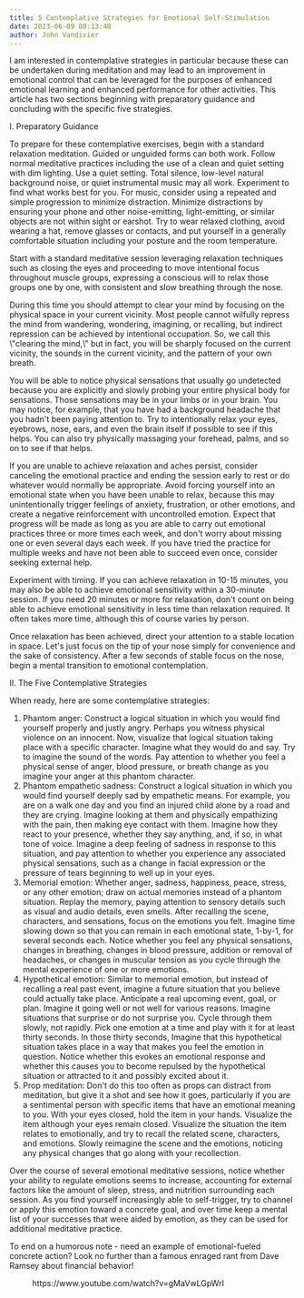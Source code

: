 ```yaml
---
title: 5 Contemplative Strategies for Emotional Self-Stimulation
date: 2023-06-09 00:13:48
author: John Vandivier
---
```




<!-- wp:paragraph -->
<p>I am interested in contemplative strategies in particular because these can be undertaken during meditation and may lead to an improvement in emotional control that can be leveraged for the purposes of enhanced emotional learning and enhanced performance for other activities. This article has two sections beginning with preparatory guidance and concluding with the specific five strategies.</p>
<!-- /wp:paragraph -->

<!-- wp:paragraph -->
<p>I. Preparatory Guidance</p>
<!-- /wp:paragraph -->

<!-- wp:paragraph -->
<p>To prepare for these contemplative exercises, begin with a standard relaxation meditation. Guided or unguided forms can both work. Follow normal meditative practices including the use of a clean and quiet setting with dim lighting. Use a quiet setting. Total silence, low-level natural background noise, or quiet instrumental music may all work. Experiment to find what works best for you. For music, consider using a repeated and simple progression to minimize distraction. Minimize distractions by ensuring your phone and other noise-emitting, light-emitting, or similar objects are not within sight or earshot. Try to wear relaxed clothing, avoid wearing a hat, remove glasses or contacts, and put yourself in a generally comfortable situation including your posture and the room temperature.</p>
<!-- /wp:paragraph -->

<!-- wp:paragraph -->
<p>Start with a standard meditative session leveraging relaxation techniques such as closing the eyes and proceeding to move intentional focus throughout muscle groups, expressing a conscious will to relax those groups one by one, with consistent and slow breathing through the nose.</p>
<!-- /wp:paragraph -->

<!-- wp:paragraph -->
<p>During this time you should attempt to clear your mind by focusing on the physical space in your current vicinity. Most people cannot wilfully repress the mind from wandering, wondering, imagining, or recalling, but indirect repression can be achieved by intentional occupation. So, we call this \"clearing the mind,\" but in fact, you will be sharply focused on the current vicinity, the sounds in the current vicinity, and the pattern of your own breath.</p>
<!-- /wp:paragraph -->

<!-- wp:paragraph -->
<p>You will be able to notice physical sensations that usually go undetected because you are explicitly and slowly probing your entire physical body for sensations. Those sensations may be in your limbs or in your brain. You may notice, for example, that you have had a background headache that you hadn't been paying attention to. Try to intentionally relax your eyes, eyebrows, nose, ears, and even the brain itself if possible to see if this helps. You can also try physically massaging your forehead, palms, and so on to see if that helps.</p>
<!-- /wp:paragraph -->

<!-- wp:paragraph -->
<p>If you are unable to achieve relaxation and aches persist, consider canceling the emotional practice and ending the session early to rest or do whatever would normally be appropriate. Avoid forcing yourself into an emotional state when you have been unable to relax, because this may unintentionally trigger feelings of anxiety, frustration, or other emotions, and create a negative reinforcement with uncontrolled emotion. Expect that progress will be made as long as you are able to carry out emotional practices three or more times each week, and don't worry about missing one or even several days each week. If you have tried the practice for multiple weeks and have not been able to succeed even once, consider seeking external help.</p>
<!-- /wp:paragraph -->

<!-- wp:paragraph -->
<p>Experiment with timing. If you can achieve relaxation in 10-15 minutes, you may also be able to achieve emotional sensitivity within a 30-minute session. If you need 20 minutes or more for relaxation, don't count on being able to achieve emotional sensitivity in less time than relaxation required. It often takes more time, although this of course varies by person.</p>
<!-- /wp:paragraph -->

<!-- wp:paragraph -->
<p>Once relaxation has been achieved, direct your attention to a stable location in space. Let's just focus on the tip of your nose simply for convenience and the sake of consistency. After a few seconds of stable focus on the nose, begin a mental transition to emotional contemplation.</p>
<!-- /wp:paragraph -->

<!-- wp:paragraph -->
<p>II. The Five Contemplative Strategies</p>
<!-- /wp:paragraph -->

<!-- wp:paragraph -->
<p>When ready, here are some contemplative strategies:</p>
<!-- /wp:paragraph -->

<!-- wp:list {\"ordered\":true} -->
<ol><li>Phantom anger: Construct a logical situation in which you would find yourself properly and justly angry. Perhaps you witness physical violence on an innocent. Now, visualize that logical situation taking place with a specific character. Imagine what they would do and say. Try to imagine the sound of the words. Pay attention to whether you feel a physical sense of anger, blood pressure, or breath change as you imagine your anger at this phantom character.</li><li>Phantom empathetic sadness: Construct a logical situation in which you would find yourself deeply sad by empathetic means. For example, you are on a walk one day and you find an injured child alone by a road and they are crying. Imagine looking at them and physically empathizing with the pain, then making eye contact with them. Imagine how they react to your presence, whether they say anything, and, if so, in what tone of voice. Imagine a deep feeling of sadness in response to this situation, and pay attention to whether you experience any associated physical sensations, such as a change in facial expression or the pressure of tears beginning to well up in your eyes.</li><li>Memorial emotion: Whether anger, sadness, happiness, peace, stress, or any other emotion; draw on actual memories instead of a phantom situation. Replay the memory, paying attention to sensory details such as visual and audio details, even smells. After recalling the scene, characters, and sensations, focus on the emotions you felt. Imagine time slowing down so that you can remain in each emotional state, 1-by-1, for several seconds each. Notice whether you feel any physical sensations, changes in breathing, changes in blood pressure, addition or removal of headaches, or changes in muscular tension as you cycle through the mental experience of one or more emotions.</li><li>Hypothetical emotion: Similar to memorial emotion, but instead of recalling a real past event, imagine a future situation that you believe could actually take place. Anticipate a real upcoming event, goal, or plan. Imagine it going well or not well for various reasons. Imagine situations that surprise or do not surprise you. Cycle through them slowly, not rapidly. Pick one emotion at a time and play with it for at least thirty seconds. In those thirty seconds, Imagine that this hypothetical situation takes place in a way that makes you feel the emotion in question. Notice whether this evokes an emotional response and whether this causes you to become repulsed by the hypothetical situation or attracted to it and possibly excited about it.</li><li>Prop meditation: Don't do this too often as props can distract from meditation, but give it a shot and see how it goes, particularly if you are a sentimental person with specific items that have an emotional meaning to you. With your eyes closed, hold the item in your hands. Visualize the item although your eyes remain closed. Visualize the situation the item relates to emotionally, and try to recall the related scene, characters, and emotions. Slowly reimagine the scene and the emotions, noticing any physical changes that go along with your recollection.</li></ol>
<!-- /wp:list -->

<!-- wp:paragraph -->
<p>Over the course of several emotional meditative sessions, notice whether your ability to regulate emotions seems to increase, accounting for external factors like the amount of sleep, stress, and nutrition surrounding each session. As you find yourself increasingly able to self-trigger, try to channel or apply this emotion toward a concrete goal, and over time keep a mental list of your successes that were aided by emotion, as they can be used for additional meditative practice.</p>
<!-- /wp:paragraph -->

<!-- wp:paragraph -->
<p>To end on a humorous note - need an example of emotional-fueled concrete action? Look no further than a famous enraged rant from Dave Ramsey about financial behavior!</p>
<!-- /wp:paragraph -->

<!-- wp:embed {\"url\":\"https://www.youtube.com/watch?v=gMaVwLGpWrI\",\"type\":\"video\",\"providerNameSlug\":\"youtube\",\"responsive\":true,\"className\":\"wp-embed-aspect-16-9 wp-has-aspect-ratio\"} -->
<figure class=\"wp-block-embed is-type-video is-provider-youtube wp-block-embed-youtube wp-embed-aspect-16-9 wp-has-aspect-ratio\"><div class=\"wp-block-embed__wrapper\">
https://www.youtube.com/watch?v=gMaVwLGpWrI
</div></figure>
<!-- /wp:embed -->